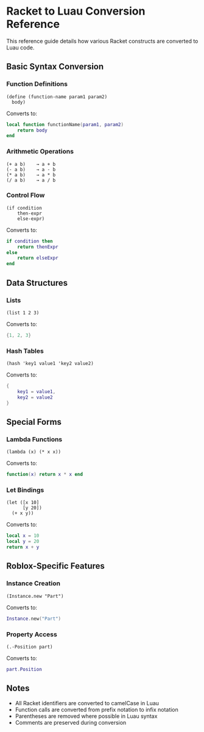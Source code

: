 # Racket to Luau Conversion Reference

This reference guide details how various Racket constructs are converted to Luau code.

## Basic Syntax Conversion

### Function Definitions

```racket
(define (function-name param1 param2)
  body)
```

Converts to:

```lua
local function functionName(param1, param2)
    return body
end
```

### Arithmetic Operations

```racket
(+ a b)    → a + b
(- a b)    → a - b
(* a b)    → a * b
(/ a b)    → a / b
```

### Control Flow

```racket
(if condition
    then-expr
    else-expr)
```

Converts to:

```lua
if condition then
    return thenExpr
else
    return elseExpr
end
```

## Data Structures

### Lists

```racket
(list 1 2 3)
```

Converts to:

```lua
{1, 2, 3}
```

### Hash Tables

```racket
(hash 'key1 value1 'key2 value2)
```

Converts to:

```lua
{
    key1 = value1,
    key2 = value2
}
```

## Special Forms

### Lambda Functions

```racket
(lambda (x) (* x x))
```

Converts to:

```lua
function(x) return x * x end
```

### Let Bindings

```racket
(let ([x 10]
      [y 20])
  (+ x y))
```

Converts to:

```lua
local x = 10
local y = 20
return x + y
```

## Roblox-Specific Features

### Instance Creation

```racket
(Instance.new "Part")
```

Converts to:

```lua
Instance.new("Part")
```

### Property Access

```racket
(.-Position part)
```

Converts to:

```lua
part.Position
```

## Notes

* All Racket identifiers are converted to camelCase in Luau
* Function calls are converted from prefix notation to infix notation
* Parentheses are removed where possible in Luau syntax
* Comments are preserved during conversion 